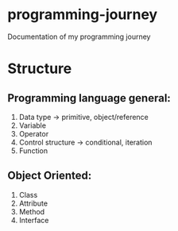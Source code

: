 # programming-journey
Documentation of my programming journey

# Structure
## Programming language general:
1. Data type -> primitive, object/reference
2. Variable
3. Operator
4. Control structure -> conditional, iteration
5. Function

## Object Oriented:
1. Class
2. Attribute
3. Method
4. Interface

